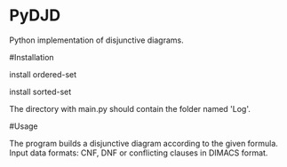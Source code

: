 # PyDJD
Python implementation of disjunctive diagrams.

#Installation

install ordered-set

install sorted-set

The directory with main.py should contain the folder named 'Log'.

#Usage

The program builds a disjunctive diagram according to the given formula. Input data formats: CNF, DNF or conflicting clauses in DIMACS format. 